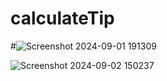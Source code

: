 # calculateTip

#![Screenshot 2024-09-01 191309](https://github.com/user-attachments/assets/756f5cb4-7443-4ea8-89c4-9af795e61db1)



![Screenshot 2024-09-02 150237](https://github.com/user-attachments/assets/69118c98-f1d3-444d-b8e4-1a3b4c776958)
